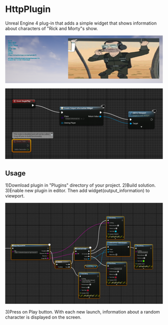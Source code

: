 # HttpPlugin
Unreal Engine 4 plug-in that adds a simple widget that shows information about characters of "Rick and Morty"s show.

![Screenshot](Docs/Screenshot3.png)

![Screenshot](Docs/Screenshot2.png)
## Usage
1)Download plugin in "Plugins" directory of your project.
2)Build solution.
3)Enable new plugin in editor. Then add widget(output_information) to viewport.

![Screenshot](Docs/Screenshot1.png)

3)Press on Play button. With each new launch, information about a random character is displayed on the screen.

